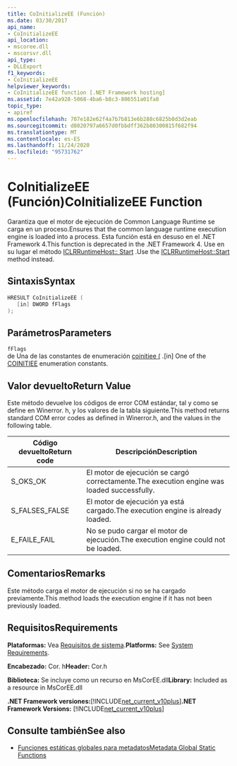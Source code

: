 ```yaml
---
title: CoInitializeEE (Función)
ms.date: 03/30/2017
api_name:
- CoInitializeEE
api_location:
- mscoree.dll
- mscorsvr.dll
api_type:
- DLLExport
f1_keywords:
- CoInitializeEE
helpviewer_keywords:
- CoInitializeEE function [.NET Framework hosting]
ms.assetid: 7e42a928-5068-4ba6-b8c3-806551a01fa8
topic_type:
- apiref
ms.openlocfilehash: 707e182e62f4a7b7b813e6b288c6825b0d3d2eab
ms.sourcegitcommit: d8020797a6657d0fbbdff362b80300815f682f94
ms.translationtype: MT
ms.contentlocale: es-ES
ms.lasthandoff: 11/24/2020
ms.locfileid: "95731762"
---
```

# <a name="coinitializeee-function"></a><span data-ttu-id="a6388-102">CoInitializeEE (Función)</span><span class="sxs-lookup"><span data-stu-id="a6388-102">CoInitializeEE Function</span></span>

<span data-ttu-id="a6388-103">Garantiza que el motor de ejecución de Common Language Runtime se carga en un proceso.</span><span class="sxs-lookup"><span data-stu-id="a6388-103">Ensures that the common language runtime execution engine is loaded into a process.</span></span> <span data-ttu-id="a6388-104">Esta función está en desuso en el .NET Framework 4.</span><span class="sxs-lookup"><span data-stu-id="a6388-104">This function is deprecated in the .NET Framework 4.</span></span> <span data-ttu-id="a6388-105">Use en su lugar el método [ICLRRuntimeHost:: Start](iclrruntimehost-start-method.md) .</span><span class="sxs-lookup"><span data-stu-id="a6388-105">Use the [ICLRRuntimeHost::Start](iclrruntimehost-start-method.md) method instead.</span></span>  
  
## <a name="syntax"></a><span data-ttu-id="a6388-106">Sintaxis</span><span class="sxs-lookup"><span data-stu-id="a6388-106">Syntax</span></span>  
  
```cpp  
HRESULT CoInitializeEE (  
   [in] DWORD fFlags  
);  
```  
  
## <a name="parameters"></a><span data-ttu-id="a6388-107">Parámetros</span><span class="sxs-lookup"><span data-stu-id="a6388-107">Parameters</span></span>  

 `fFlags`  
 <span data-ttu-id="a6388-108">de Una de las constantes de enumeración [coinitiee (](../metadata/coinitiee-enumeration.md) .</span><span class="sxs-lookup"><span data-stu-id="a6388-108">[in] One of the [COINITIEE](../metadata/coinitiee-enumeration.md) enumeration constants.</span></span>  
  
## <a name="return-value"></a><span data-ttu-id="a6388-109">Valor devuelto</span><span class="sxs-lookup"><span data-stu-id="a6388-109">Return Value</span></span>  

 <span data-ttu-id="a6388-110">Este método devuelve los códigos de error COM estándar, tal y como se define en Winerror. h, y los valores de la tabla siguiente.</span><span class="sxs-lookup"><span data-stu-id="a6388-110">This method returns standard COM error codes as defined in Winerror.h, and the values in the following table.</span></span>  
  
|<span data-ttu-id="a6388-111">Código devuelto</span><span class="sxs-lookup"><span data-stu-id="a6388-111">Return code</span></span>|<span data-ttu-id="a6388-112">Descripción</span><span class="sxs-lookup"><span data-stu-id="a6388-112">Description</span></span>|  
|-----------------|-----------------|  
|<span data-ttu-id="a6388-113">S_OK</span><span class="sxs-lookup"><span data-stu-id="a6388-113">S_OK</span></span>|<span data-ttu-id="a6388-114">El motor de ejecución se cargó correctamente.</span><span class="sxs-lookup"><span data-stu-id="a6388-114">The execution engine was loaded successfully.</span></span>|  
|<span data-ttu-id="a6388-115">S_FALSE</span><span class="sxs-lookup"><span data-stu-id="a6388-115">S_FALSE</span></span>|<span data-ttu-id="a6388-116">El motor de ejecución ya está cargado.</span><span class="sxs-lookup"><span data-stu-id="a6388-116">The execution engine is already loaded.</span></span>|  
|<span data-ttu-id="a6388-117">E_FAIL</span><span class="sxs-lookup"><span data-stu-id="a6388-117">E_FAIL</span></span>|<span data-ttu-id="a6388-118">No se pudo cargar el motor de ejecución.</span><span class="sxs-lookup"><span data-stu-id="a6388-118">The execution engine could not be loaded.</span></span>|  
  
## <a name="remarks"></a><span data-ttu-id="a6388-119">Comentarios</span><span class="sxs-lookup"><span data-stu-id="a6388-119">Remarks</span></span>  

 <span data-ttu-id="a6388-120">Este método carga el motor de ejecución si no se ha cargado previamente.</span><span class="sxs-lookup"><span data-stu-id="a6388-120">This method loads the execution engine if it has not been previously loaded.</span></span>  
  
## <a name="requirements"></a><span data-ttu-id="a6388-121">Requisitos</span><span class="sxs-lookup"><span data-stu-id="a6388-121">Requirements</span></span>  

 <span data-ttu-id="a6388-122">**Plataformas:** Vea [Requisitos de sistema](../../get-started/system-requirements.md).</span><span class="sxs-lookup"><span data-stu-id="a6388-122">**Platforms:** See [System Requirements](../../get-started/system-requirements.md).</span></span>  
  
 <span data-ttu-id="a6388-123">**Encabezado:** Cor. h</span><span class="sxs-lookup"><span data-stu-id="a6388-123">**Header:** Cor.h</span></span>  
  
 <span data-ttu-id="a6388-124">**Biblioteca:** Se incluye como un recurso en MsCorEE.dll</span><span class="sxs-lookup"><span data-stu-id="a6388-124">**Library:** Included as a resource in MsCorEE.dll</span></span>  
  
 <span data-ttu-id="a6388-125">**.NET Framework versiones:**[!INCLUDE[net_current_v10plus](../../../../includes/net-current-v10plus-md.md)]</span><span class="sxs-lookup"><span data-stu-id="a6388-125">**.NET Framework Versions:** [!INCLUDE[net_current_v10plus](../../../../includes/net-current-v10plus-md.md)]</span></span>  
  
## <a name="see-also"></a><span data-ttu-id="a6388-126">Consulte también</span><span class="sxs-lookup"><span data-stu-id="a6388-126">See also</span></span>

- [<span data-ttu-id="a6388-127">Funciones estáticas globales para metadatos</span><span class="sxs-lookup"><span data-stu-id="a6388-127">Metadata Global Static Functions</span></span>](../metadata/metadata-global-static-functions.md)
